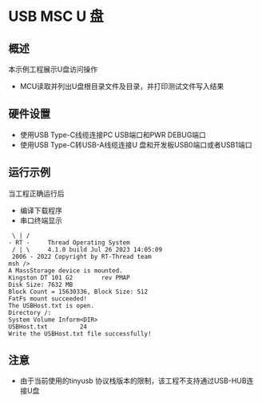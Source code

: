 # USB MSC U 盘

## 概述

本示例工程展示U盘访问操作

- MCU读取并列出U盘根目录文件及目录，并打印测试文件写入结果

## 硬件设置

- 使用USB Type-C线缆连接PC USB端口和PWR DEBUG端口
- 使用USB Type-C转USB-A线缆连接U 盘和开发板USB0端口或者USB1端口

## 运行示例

当工程正确运行后

* 编译下载程序
* 串口终端显示

```console
 \ | /
- RT -     Thread Operating System
 / | \     4.1.0 build Jul 26 2023 14:05:09
 2006 - 2022 Copyright by RT-Thread team
msh />
A MassStorage device is mounted.
Kingston DT 101 G2        rev PMAP
Disk Size: 7632 MB
Block Count = 15630336, Block Size: 512
FatFs mount succeeded!
The USBHost.txt is open.
Directory /:
System Volume Inform<DIR>
USBHost.txt         24
Write the USBHost.txt file successfully!

```

## 注意
- 由于当前使用的tinyusb 协议栈版本的限制，该工程不支持通过USB-HUB连接U盘
